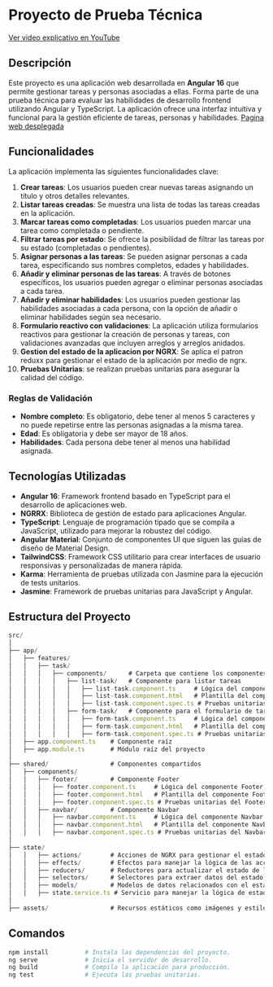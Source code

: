 # Proyecto de Prueba Técnica



[Ver video explicativo en YouTube](https://www.youtube.com/)


## Descripción

Este proyecto es una aplicación web desarrollada en **Angular 16** que permite gestionar tareas y personas asociadas a ellas. Forma parte de una prueba técnica para evaluar las habilidades de desarrollo frontend utilizando Angular y TypeScript. La aplicación ofrece una interfaz intuitiva y funcional para la gestión eficiente de tareas, personas y habilidades.
[Pagina web desplegada](https://66f86cfda744c258299363a9--unrivaled-banoffee-387b69.netlify.app/)
## Funcionalidades

La aplicación implementa las siguientes funcionalidades clave:

1. **Crear tareas**: Los usuarios pueden crear nuevas tareas asignando un título y otros detalles relevantes.
2. **Listar tareas creadas**: Se muestra una lista de todas las tareas creadas en la aplicación.
3. **Marcar tareas como completadas**: Los usuarios pueden marcar una tarea como completada o pendiente.
4. **Filtrar tareas por estado**: Se ofrece la posibilidad de filtrar las tareas por su estado (completadas o pendientes).
5. **Asignar personas a las tareas**: Se pueden asignar personas a cada tarea, especificando sus nombres completos, edades y habilidades.
6. **Añadir y eliminar personas de las tareas**: A través de botones específicos, los usuarios pueden agregar o eliminar personas asociadas a cada tarea.
7. **Añadir y eliminar habilidades**: Los usuarios pueden gestionar las habilidades asociadas a cada persona, con la opción de añadir o eliminar habilidades según sea necesario.
8. **Formulario reactivo con validaciones**: La aplicación utiliza formularios reactivos para gestionar la creación de personas y tareas, con validaciones avanzadas que incluyen arreglos y arreglos anidados.
9. **Gestion del estado de la aplicacion por NGRX**: Se aplica el patron reduxx para gestionar el estado de la aplicación por medio de ngrx.
10. **Pruebas Unitarias**: se realizan pruebas unitarias para asegurar la calidad del código.

### Reglas de Validación

- **Nombre completo**: Es obligatorio, debe tener al menos 5 caracteres y no puede repetirse entre las personas asignadas a la misma tarea.
- **Edad**: Es obligatoria y debe ser mayor de 18 años.
- **Habilidades**: Cada persona debe tener al menos una habilidad asignada.

## Tecnologías Utilizadas

- **Angular 16**: Framework frontend basado en TypeScript para el desarrollo de aplicaciones web.
- **NGRRX**: Biblioteca de gestión de estado para aplicaciones Angular.
- **TypeScript**: Lenguaje de programación tipado que se compila a JavaScript, utilizado para mejorar la robustez del código.
- **Angular Material**: Conjunto de componentes UI que siguen las guías de diseño de Material Design.
- **TailwindCSS**: Framework CSS utilitario para crear interfaces de usuario responsivas y personalizadas de manera rápida.
- **Karma**: Herramienta de pruebas utilizada con Jasmine para la ejecución de tests unitarios.
- **Jasmine**: Framework de pruebas unitarias para JavaScript y Angular.

## Estructura del Proyecto

```javascript
src/
│
├── app/
│   ├── features/
│   │   ├── task/
│   │   │   ├── components/      # Carpeta que contiene los componentes relacionados con las tareas
│   │   │   │   ├── list-task/   # Componente para listar tareas
│   │   │   │   │   ├── list-task.component.ts     # Lógica del componente List Task
│   │   │   │   │   ├── list-task.component.html   # Plantilla del componente List Task
│   │   │   │   │   ├── list-task.component.spec.ts # Pruebas unitarias del List Task
│   │   │   │   ├── form-task/   # Componente para el formulario de tareas
│   │   │   │   │   ├── form-task.component.ts     # Lógica del componente Form Task
│   │   │   │   │   ├── form-task.component.html   # Plantilla del componente Form Task
│   │   │   │   │   ├── form-task.component.spec.ts # Pruebas unitarias del Form Task
│   ├── app.component.ts    # Componente raíz
│   ├── app.module.ts       # Módulo raíz del proyecto
│
├── shared/                 # Componentes compartidos
│   ├── components/
│   │   ├── footer/         # Componente Footer
│   │   │   ├── footer.component.ts     # Lógica del componente Footer
│   │   │   ├── footer.component.html   # Plantilla del componente Footer
│   │   │   ├── footer.component.spec.ts # Pruebas unitarias del Footer
│   │   ├── navbar/         # Componente Navbar
│   │   │   ├── navbar.component.ts     # Lógica del componente Navbar
│   │   │   ├── navbar.component.html   # Plantilla del componente Navbar
│   │   │   ├── navbar.component.spec.ts # Pruebas unitarias del Navbar
│
├── state/
│   │   ├── actions/        # Acciones de NGRX para gestionar el estado
│   │   ├── effects/        # Efectos para manejar la lógica de las acciones
│   │   ├── reducers/       # Reductores para actualizar el estado de la aplicación
│   │   ├── selectors/      # Selectores para extraer datos del estado de manera eficiente
│   │   ├── models/         # Modelos de datos relacionados con el estado
│   │   ├── state.service.ts # Servicio para manejar la lógica de estado
│
├── assets/                 # Recursos estáticos como imágenes y estilos

```


## Comandos

```bash
npm install          # Instala las dependencias del proyecto.
ng serve             # Inicia el servidor de desarrollo.
ng build             # Compila la aplicación para producción.
ng test              # Ejecuta las pruebas unitarias.
